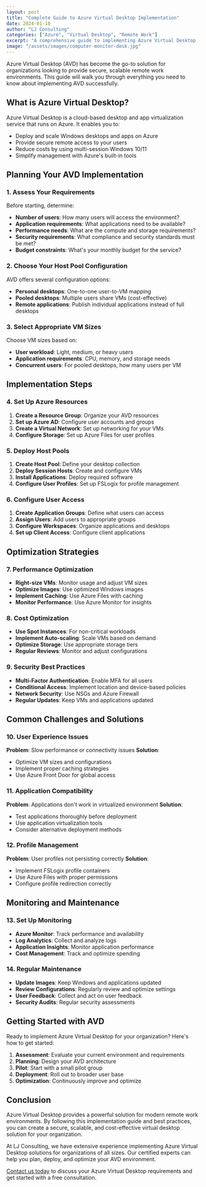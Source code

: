 ```yaml
---
layout: post
title: "Complete Guide to Azure Virtual Desktop Implementation"
date: 2024-01-10
author: "LJ Consulting"
categories: ["Azure", "Virtual Desktop", "Remote Work"]
excerpt: "A comprehensive guide to implementing Azure Virtual Desktop (AVD) for your organization, covering planning, deployment, and optimization strategies."
image: "/assets/images/computer-monitor-desk.jpg"
---
```


Azure Virtual Desktop (AVD) has become the go-to solution for organizations looking to provide secure, scalable remote work environments. This guide will walk you through everything you need to know about implementing AVD successfully.

## What is Azure Virtual Desktop?

Azure Virtual Desktop is a cloud-based desktop and app virtualization service that runs on Azure. It enables you to:

- Deploy and scale Windows desktops and apps on Azure
- Provide secure remote access to your users
- Reduce costs by using multi-session Windows 10/11
- Simplify management with Azure's built-in tools

## Planning Your AVD Implementation

### 1. Assess Your Requirements

Before starting, determine:

- **Number of users**: How many users will access the environment?
- **Application requirements**: What applications need to be available?
- **Performance needs**: What are the compute and storage requirements?
- **Security requirements**: What compliance and security standards must be met?
- **Budget constraints**: What's your monthly budget for the service?

### 2. Choose Your Host Pool Configuration

AVD offers several configuration options:

- **Personal desktops**: One-to-one user-to-VM mapping
- **Pooled desktops**: Multiple users share VMs (cost-effective)
- **Remote applications**: Publish individual applications instead of full desktops

### 3. Select Appropriate VM Sizes

Choose VM sizes based on:

- **User workload**: Light, medium, or heavy users
- **Application requirements**: CPU, memory, and storage needs
- **Concurrent users**: For pooled desktops, how many users per VM

## Implementation Steps

### 4. Set Up Azure Resources

1. **Create a Resource Group**: Organize your AVD resources
2. **Set up Azure AD**: Configure user accounts and groups
3. **Create a Virtual Network**: Set up networking for your VMs
4. **Configure Storage**: Set up Azure Files for user profiles

### 5. Deploy Host Pools

1. **Create Host Pool**: Define your desktop collection
2. **Deploy Session Hosts**: Create and configure VMs
3. **Install Applications**: Deploy required software
4. **Configure User Profiles**: Set up FSLogix for profile management

### 6. Configure User Access

1. **Create Application Groups**: Define what users can access
2. **Assign Users**: Add users to appropriate groups
3. **Configure Workspaces**: Organize applications and desktops
4. **Set up Client Access**: Configure client applications

## Optimization Strategies

### 7. Performance Optimization

- **Right-size VMs**: Monitor usage and adjust VM sizes
- **Optimize Images**: Use optimized Windows images
- **Implement Caching**: Use Azure Files with caching
- **Monitor Performance**: Use Azure Monitor for insights

### 8. Cost Optimization

- **Use Spot Instances**: For non-critical workloads
- **Implement Auto-scaling**: Scale VMs based on demand
- **Optimize Storage**: Use appropriate storage tiers
- **Regular Reviews**: Monitor and adjust configurations

### 9. Security Best Practices

- **Multi-Factor Authentication**: Enable MFA for all users
- **Conditional Access**: Implement location and device-based policies
- **Network Security**: Use NSGs and Azure Firewall
- **Regular Updates**: Keep VMs and applications updated

## Common Challenges and Solutions

### 10. User Experience Issues

**Problem**: Slow performance or connectivity issues
**Solution**: 
- Optimize VM sizes and configurations
- Implement proper caching strategies
- Use Azure Front Door for global access

### 11. Application Compatibility

**Problem**: Applications don't work in virtualized environment
**Solution**:
- Test applications thoroughly before deployment
- Use application virtualization tools
- Consider alternative deployment methods

### 12. Profile Management

**Problem**: User profiles not persisting correctly
**Solution**:
- Implement FSLogix profile containers
- Use Azure Files with proper permissions
- Configure profile redirection correctly

## Monitoring and Maintenance

### 13. Set Up Monitoring

- **Azure Monitor**: Track performance and availability
- **Log Analytics**: Collect and analyze logs
- **Application Insights**: Monitor application performance
- **Cost Management**: Track and optimize spending

### 14. Regular Maintenance

- **Update Images**: Keep Windows and applications updated
- **Review Configurations**: Regularly review and optimize settings
- **User Feedback**: Collect and act on user feedback
- **Security Audits**: Regular security assessments

## Getting Started with AVD

Ready to implement Azure Virtual Desktop for your organization? Here's how to get started:

1. **Assessment**: Evaluate your current environment and requirements
2. **Planning**: Design your AVD architecture
3. **Pilot**: Start with a small pilot group
4. **Deployment**: Roll out to broader user base
5. **Optimization**: Continuously improve and optimize

## Conclusion

Azure Virtual Desktop provides a powerful solution for modern remote work environments. By following this implementation guide and best practices, you can create a secure, scalable, and cost-effective virtual desktop solution for your organization.

At LJ Consulting, we have extensive experience implementing Azure Virtual Desktop solutions for organizations of all sizes. Our certified experts can help you plan, deploy, and optimize your AVD environment.

[Contact us today](/contact) to discuss your Azure Virtual Desktop requirements and get started with a free consultation.
